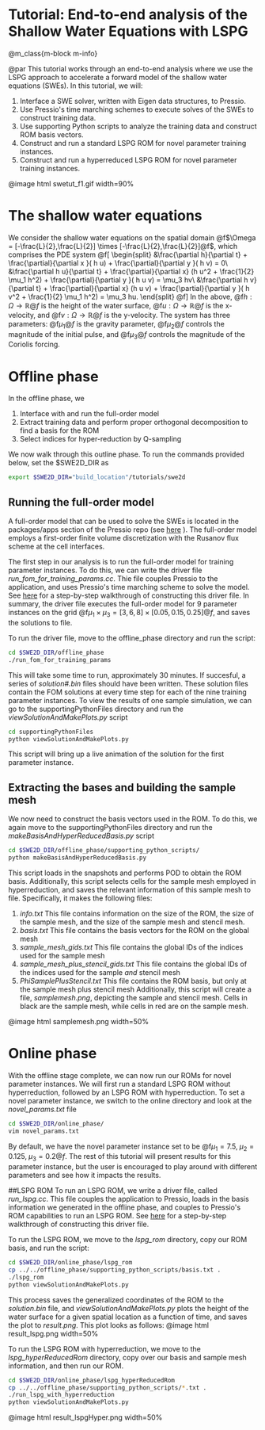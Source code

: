 
# Tutorial: End-to-end analysis of the Shallow Water Equations with LSPG 

@m_class{m-block m-info}

@par
This tutorial works through an end-to-end analysis where we use the LSPG approach to accelerate a forward model of the shallow water equations (SWEs). In this tutorial, we will:
1. Interface a SWE solver, written with Eigen data structures, to Pressio.
2. Use Pressio's time marching schemes to execute solves of the SWEs to construct training data.
3. Use supporting Python scripts to analyze the training data and construct ROM basis vectors.
4. Construct and run a standard LSPG ROM for novel parameter training instances.
5. Construct and run a hyperreduced LSPG ROM for novel parameter training instances.

@image html swetut_f1.gif width=90%

# The shallow water equations
We consider the shallow water equations on the spatial domain @f$\Omega = [-\frac{L}{2},\frac{L}{2}] \times  [-\frac{L}{2},\frac{L}{2}]@f$, which comprises the PDE system
@f[
\begin{split}
&\frac{\partial h}{\partial t} + \frac{\partial}{\partial x }(  h u) + \frac{\partial}{\partial y }( h v) = 0\\
&\frac{\partial h u}{\partial t} + \frac{\partial}{\partial x} (h u^2 + \frac{1}{2} \mu_1 h^2) + \frac{\partial}{\partial y }( h u v) = \mu_3 hv\\
&\frac{\partial h v}{\partial t} + \frac{\partial}{\partial x} (h u v) + \frac{\partial}{\partial y }( h v^2 +  \frac{1}{2} \mu_1 h^2) = \mu_3 hu.
\end{split}
@f]
In the above, @f$h : \Omega \rightarrow \mathbb{R}@f$ is the height of the water surface,  @f$u : \Omega \rightarrow \mathbb{R}@f$ is the x-velocity, and @f$v : \Omega \rightarrow \mathbb{R}@f$ is the y-velocity. The system has three parameters: 
@f$\mu_1@f$ is the gravity parameter, @f$\mu_2@f$ controls the magnitude of the initial pulse, and @f$\mu_3@f$ controls the magnitude of the Coriolis forcing. 

# Offline phase
In the offline phase, we
1. Interface with and run the full-order model
2. Extract training data and perform proper orthogonal decomposition to find a basis for the ROM
3. Select indices for hyper-reduction by Q-sampling

We now walk through this outline phase. To run the commands provided below, set the $SWE2D_DIR as 

```bash
export $SWE2D_DIR="build_location"/tutorials/swe2d
```

## Running the full-order model 
A full-order model that can be used to solve the SWEs is located in the packages/apps section of the Pressio repo (see [here](https://github.com/Pressio/pressio/tree/swe2d/packages/apps/src/swe2d) ). The full-order model employs a first-order finite volume 
discretization with the Rusanov flux scheme at the cell interfaces.  

The first step in our analysis is to run the full-order model for training parameter instances. To do this, we can write the driver file *run_fom_for_training_params.cc*. Thie file couples Pressio to the application, and uses Pressio's time marching scheme to solve the model. See [here](./md_pages_tutorials_tutorial3_fom.html) for a step-by-step walkthrough of constructing this driver file. In summary, the driver file executes the full-order model for 9 parameter instances on the grid @f$\mu_1 \times \mu_3 = [3,6,8]\times [0.05,0.15,0.25]@f$, and saves the solutions to file.

To run the driver file, move to the offline_phase directory and run the script: 
```bash
cd $SWE2D_DIR/offline_phase
./run_fom_for_training_params
```
This will take some time to run, approximately 30 minutes. If succesful, a series of *solution#.bin* files should have been written. These solution files contain the FOM solutions at every time step for each of the nine training parameter instances. To view the results of one sample simulation, we can go to the supportingPythonFiles directory and run the *viewSolutionAndMakePlots.py* script
```bash
cd supportingPythonFiles 
python viewSolutionAndMakePlots.py
```
This script will bring up a live animation of the solution for the first parameter instance.

## Extracting the bases and building the sample mesh
We now need to construct the basis vectors used in the ROM. To do this, we again move to the supportingPythonFiles directory and run the *makeBasisAndHyperReducedBasis.py* script
```bash
cd $SWE2D_DIR/offline_phase/supporting_python_scripts/
python makeBasisAndHyperReducedBasis.py
```
This script loads in the snapshots and performs POD to obtain the ROM basis. Additionally, this script selects cells for the sample mesh employed in hyperreduction, and saves the relevant information of this sample mesh to file. Specifically, it makes the following files:
1. *info.txt* This file contains information on the size of the ROM, the size of the sample mesh, and the size of the sample mesh and stencil mesh. 
2. *basis.txt* This file contains the basis vectors for the ROM on the global mesh 
3. *sample_mesh_gids.txt* This file contains the global IDs of the indices used for the sample mesh
4. *sample_mesh_plus_stencil_gids.txt* This file contains the global IDs of the indices used for the sample *and* stencil mesh
5. *PhiSamplePlusStencil.txt* This file contains the ROM basis, but only at the sample mesh plus stencil mesh
Additionally, this script will create a file, *samplemesh.png*, depicting the sample and stencil mesh. Cells in black are the sample mesh, while cells in red are on the sample mesh.

@image html samplemesh.png width=50%

# Online phase
With the offline stage complete, we can now run our ROMs for novel parameter instances. We will first run a standard LSPG ROM without hyperreduction, followed by an LSPG ROM with hyperreduction. To set a novel parameter instance, we switch to the online directory and look at the *novel_params.txt* file
```bash
cd $SWE2D_DIR/online_phase/
vim novel_params.txt
```
By default, we have the novel parameter instance set to be @f$\mu_1 = 7.5, \; \mu_2=0.125, \; \mu_3 = 0.2@f$. The rest of this tutorial will present results for this parameter instance, but the user is encouraged to play around with different parameters and see how it impacts the results. 

##LSPG ROM 
To run an LSPG ROM, we write a driver file, called *run_lspg.cc*. This file couples the application to Pressio, loads in the basis information we generated in the offline phase, and couples to Pressio's ROM capabilities to run an LSPG ROM. See [here](./md_pages_tutorials_tutorial3_lspg.html) for a step-by-step walkthrough of constructing this driver file. 

To run the LSPG ROM, we move to the *lspg_rom* directory, copy our ROM basis, and run the script:

```bash
cd $SWE2D_DIR/online_phase/lspg_rom
cp ../../offline_phase/supporting_python_scripts/basis.txt .
./lspg_rom
python viewSolutionAndMakePlots.py
```
This process saves the generalized coordinates of the ROM to the *solution.bin* file, and *viewSolutionAndMakePlots.py* plots the height of the water surface for a given spatial location as a function of time, and saves the plot to *result.png*. This plot looks as follows:
@image html result_lspg.png width=50%


To run the LSPG ROM with hyperreduction, we move to the *lspg_hyperReducedRom* directory, copy over our basis and sample mesh information, and then run our ROM.
```bash
cd $SWE2D_DIR/online_phase/lspg_hyperReducedRom
cp ../../offline_phase/supporting_python_scripts/*.txt .
./run_lspg_with_hyperreduction 
python viewSolutionAndMakePlots.py
```
@image html result_lspgHyper.png width=50%
